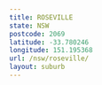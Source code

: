 ```yaml
---
title: ROSEVILLE
state: NSW
postcode: 2069
latitude: -33.780246
longitude: 151.195368
url: /nsw/roseville/
layout: suburb
---
```


